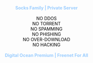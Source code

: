 <br><div style="text-align:center;">
<b><font color="#99CCFF">Socks Family | Private Server<br></font></b><br>
<font color="#000000">NO DDOS <br></font>
<font color="#000000">NO TORRENT <br></font>
<font color="#000000">NO SPAMMING <br></font>
<font color="#000000">NO PHISHING <br></font>
<font color="#000000">NO OVER-DOWNLOAD <br></font>
<font color="#000000">NO HACKING <br></font>
<br>
<b><font color="#99CCFF">Digital Ocean Premium | Freenet For All<br></font></b><br>
